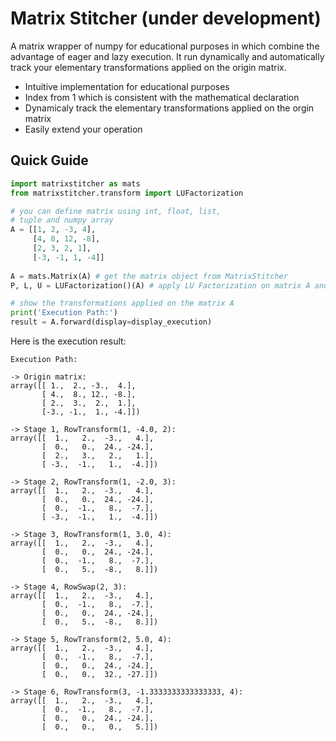 # Matrix Stitcher (under development)

A matrix wrapper of numpy for educational purposes in which combine the advantage of eager and lazy execution. It run dynamically and automatically track your elementary transformations applied on the origin matrix.

- Intuitive implementation for educational purposes 
- Index from 1 which is consistent with the mathematical declaration
- Dynamicaly track the elementary transformations applied on the orgin matrix
- Easily extend your operation

## Quick Guide
```python
import matrixstitcher as mats 
from matrixstitcher.transform import LUFactorization

# you can define matrix using int, float, list, 
# tuple and numpy array
A = [[1, 2, -3, 4], 
     [4, 8, 12, -8], 
     [2, 3, 2, 1], 
     [-3, -1, 1, -4]] 
     
A = mats.Matrix(A) # get the matrix object from MatrixStitcher
P, L, U = LUFactorization()(A) # apply LU Factorization on matrix A and get the results

# show the transformations applied on the matrix A
print('Execution Path:')
result = A.forward(display=display_execution)
```
Here is the execution result:
```
Execution Path:

-> Origin matrix:
array([[ 1.,  2., -3.,  4.],
       [ 4.,  8., 12., -8.],
       [ 2.,  3.,  2.,  1.],
       [-3., -1.,  1., -4.]])

-> Stage 1, RowTransform(1, -4.0, 2):
array([[  1.,   2.,  -3.,   4.],     
       [  0.,   0.,  24., -24.],     
       [  2.,   3.,   2.,   1.],     
       [ -3.,  -1.,   1.,  -4.]])    

-> Stage 2, RowTransform(1, -2.0, 3):
array([[  1.,   2.,  -3.,   4.],     
       [  0.,   0.,  24., -24.],     
       [  0.,  -1.,   8.,  -7.],     
       [ -3.,  -1.,   1.,  -4.]])    

-> Stage 3, RowTransform(1, 3.0, 4): 
array([[  1.,   2.,  -3.,   4.],     
       [  0.,   0.,  24., -24.],     
       [  0.,  -1.,   8.,  -7.],     
       [  0.,   5.,  -8.,   8.]])    

-> Stage 4, RowSwap(2, 3):      
array([[  1.,   2.,  -3.,   4.],
       [  0.,  -1.,   8.,  -7.],
       [  0.,   0.,  24., -24.],
       [  0.,   5.,  -8.,   8.]])

-> Stage 5, RowTransform(2, 5.0, 4):
array([[  1.,   2.,  -3.,   4.],
       [  0.,  -1.,   8.,  -7.],
       [  0.,   0.,  24., -24.],
       [  0.,   0.,  32., -27.]])

-> Stage 6, RowTransform(3, -1.3333333333333333, 4):
array([[  1.,   2.,  -3.,   4.],
       [  0.,  -1.,   8.,  -7.],
       [  0.,   0.,  24., -24.],
       [  0.,   0.,   0.,   5.]])
```
